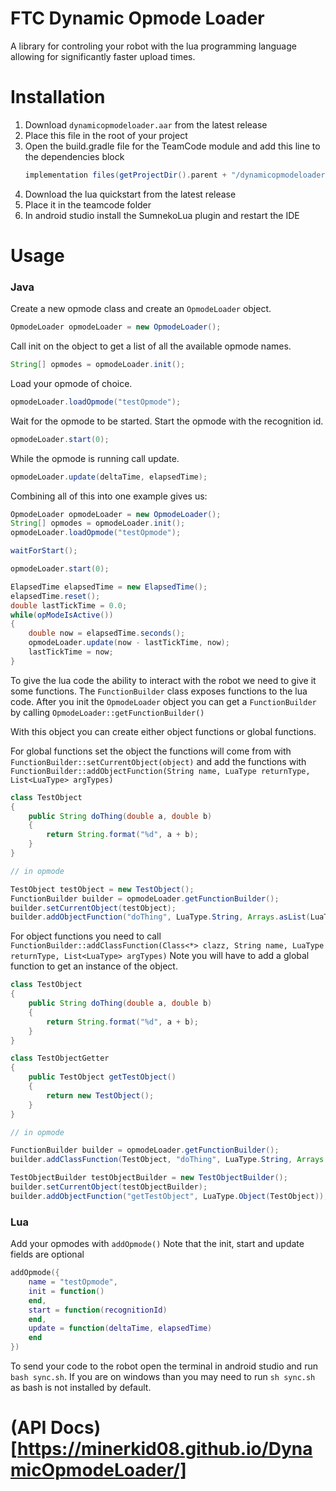 # FTC Dynamic Opmode Loader

A library for controling your robot with the lua programming language allowing for significantly faster upload times.

# Installation

1. Download `dynamicopmodeloader.aar` from the latest release
2. Place this file in the root of your project
3. Open the build.gradle file for the TeamCode module and add this line to the dependencies block
    ```gradle
    implementation files(getProjectDir().parent + "/dynamicopmodeloader.aar")
    ```
4. Download the lua quickstart from the latest release
5. Place it in the teamcode folder
6. In android studio install the SumnekoLua plugin and restart the IDE

# Usage

### Java

Create a new opmode class and create an `OpmodeLoader` object.
```java
OpmodeLoader opmodeLoader = new OpmodeLoader();
```
Call init on the object to get a list of all the available opmode names.
```java
String[] opmodes = opmodeLoader.init();
```
Load your opmode of choice.
```java
opmodeLoader.loadOpmode("testOpmode");
```
Wait for the opmode to be started.
Start the opmode with the recognition id.
```java
opmodeLoader.start(0);
```
While the opmode is running call update.
```java
opmodeLoader.update(deltaTime, elapsedTime);
```
Combining all of this into one example gives us:
```java
OpmodeLoader opmodeLoader = new OpmodeLoader();
String[] opmodes = opmodeLoader.init();
opmodeLoader.loadOpmode("testOpmode");

waitForStart();

opmodeLoader.start(0);

ElapsedTime elapsedTime = new ElapsedTime();
elapsedTime.reset();
double lastTickTime = 0.0;
while(opModeIsActive())
{
    double now = elapsedTime.seconds();
    opmodeLoader.update(now - lastTickTime, now);
    lastTickTime = now;
}
```

To give the lua code the ability to interact with the robot we need to give it some functions.
The `FunctionBuilder` class exposes functions to the lua code.
After you init the `OpmodeLoader` object you can get a `FunctionBuilder` by calling `OpmodeLoader::getFunctionBuilder()`

With this object you can create either object functions or global functions.

For global functions set the object the functions will come from with `FunctionBuilder::setCurrentObject(object)` and add the functions with `FunctionBuilder::addObjectFunction(String name, LuaType returnType, List<LuaType> argTypes)`

```java
class TestObject
{
    public String doThing(double a, double b)
    {
        return String.format("%d", a + b);
    }
}

// in opmode

TestObject testObject = new TestObject();
FunctionBuilder builder = opmodeLoader.getFunctionBuilder();
builder.setCurrentObject(testObject);
builder.addObjectFunction("doThing", LuaType.String, Arrays.asList(LuaType.Number, LuaType.Number));
```

For object functions you need to call `FunctionBuilder::addClassFunction(Class<*> clazz, String name, LuaType returnType, List<LuaType> argTypes)`
Note you will have to add a global function to get an instance of the object.

```java
class TestObject
{
    public String doThing(double a, double b)
    {
        return String.format("%d", a + b);
    }
}

class TestObjectGetter
{
    public TestObject getTestObject()
    {
        return new TestObject();
    }
}

// in opmode

FunctionBuilder builder = opmodeLoader.getFunctionBuilder();
builder.addClassFunction(TestObject, "doThing", LuaType.String, Arrays.asList(LuaType.Number, LuaType.Number));

TestObjectBuilder testObjectBuilder = new TestObjectBuilder();
builder.setCurrentObject(testObjectBuilder);
builder.addObjectFunction("getTestObject", LuaType.Object(TestObject));
```
### Lua

Add your opmodes with `addOpmode()`
Note that the init, start and update fields are optional

```lua
addOpmode({
    name = "testOpmode",
    init = function()
    end,
    start = function(recognitionId)
    end,
    update = function(deltaTime, elapsedTime)
    end
})
```

To send your code to the robot open the terminal in android studio and run `bash sync.sh`. If you are on windows than you may need to run `sh sync.sh` as bash is not installed by default.

# (API Docs)[https://minerkid08.github.io/DynamicOpmodeLoader/]

